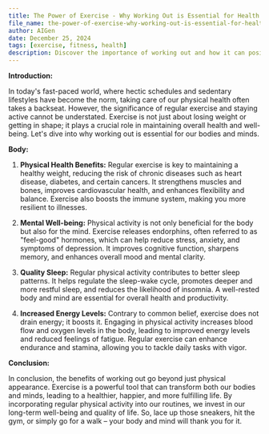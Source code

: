 ```yaml
---
title: The Power of Exercise - Why Working Out is Essential for Health
file_name: the-power-of-exercise-why-working-out-is-essential-for-health
author: AIGen
date: December 25, 2024
tags: [exercise, fitness, health]
description: Discover the importance of working out and how it can positively impact your overall well-being.
---
```


**Introduction:**

In today's fast-paced world, where hectic schedules and sedentary lifestyles have become the norm, taking care of our physical health often takes a backseat. However, the significance of regular exercise and staying active cannot be understated. Exercise is not just about losing weight or getting in shape; it plays a crucial role in maintaining overall health and well-being. Let's dive into why working out is essential for our bodies and minds.

**Body:**

1. **Physical Health Benefits:**
Regular exercise is key to maintaining a healthy weight, reducing the risk of chronic diseases such as heart disease, diabetes, and certain cancers. It strengthens muscles and bones, improves cardiovascular health, and enhances flexibility and balance. Exercise also boosts the immune system, making you more resilient to illnesses.

2. **Mental Well-being:**
Physical activity is not only beneficial for the body but also for the mind. Exercise releases endorphins, often referred to as "feel-good" hormones, which can help reduce stress, anxiety, and symptoms of depression. It improves cognitive function, sharpens memory, and enhances overall mood and mental clarity.

3. **Quality Sleep:**
Regular physical activity contributes to better sleep patterns. It helps regulate the sleep-wake cycle, promotes deeper and more restful sleep, and reduces the likelihood of insomnia. A well-rested body and mind are essential for overall health and productivity.

4. **Increased Energy Levels:**
Contrary to common belief, exercise does not drain energy; it boosts it. Engaging in physical activity increases blood flow and oxygen levels in the body, leading to improved energy levels and reduced feelings of fatigue. Regular exercise can enhance endurance and stamina, allowing you to tackle daily tasks with vigor.

**Conclusion:**

In conclusion, the benefits of working out go beyond just physical appearance. Exercise is a powerful tool that can transform both our bodies and minds, leading to a healthier, happier, and more fulfilling life. By incorporating regular physical activity into our routines, we invest in our long-term well-being and quality of life. So, lace up those sneakers, hit the gym, or simply go for a walk – your body and mind will thank you for it.
